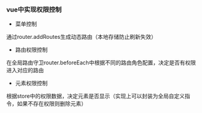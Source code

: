 ### vue中实现权限控制

* 菜单控制

通过router.addRoutes生成动态路由（本地存储防止刷新失效）

* 路由权限控制

在全局路由守卫router.beforeEach中根据不同的路由角色配置，决定是否有权限进入对应的路由

* 元素权限控制

根据store中的权限数据，决定元素是否显示（实现上可以封装为全局自定义指令，如果不存在权限则删除元素）